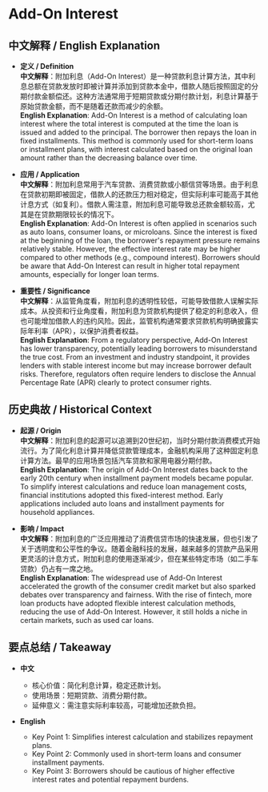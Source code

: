 # Add-On Interest

## 中文解释 / English Explanation

* **定义 / Definition**  
  **中文解释**：附加利息（Add-On Interest）是一种贷款利息计算方法，其中利息总额在贷款发放时即被计算并添加到贷款本金中，借款人随后按照固定的分期付款金额偿还。这种方法通常用于短期贷款或分期付款计划，利息计算基于原始贷款金额，而不是随着还款而减少的余额。  
  **English Explanation**: Add-On Interest is a method of calculating loan interest where the total interest is computed at the time the loan is issued and added to the principal. The borrower then repays the loan in fixed installments. This method is commonly used for short-term loans or installment plans, with interest calculated based on the original loan amount rather than the decreasing balance over time.

* **应用 / Application**  
  **中文解释**：附加利息常用于汽车贷款、消费贷款或小额信贷等场景。由于利息在贷款初期即被固定，借款人的还款压力相对稳定，但实际利率可能高于其他计息方式（如复利）。借款人需注意，附加利息可能导致总还款金额较高，尤其是在贷款期限较长的情况下。  
  **English Explanation**: Add-On Interest is often applied in scenarios such as auto loans, consumer loans, or microloans. Since the interest is fixed at the beginning of the loan, the borrower's repayment pressure remains relatively stable. However, the effective interest rate may be higher compared to other methods (e.g., compound interest). Borrowers should be aware that Add-On Interest can result in higher total repayment amounts, especially for longer loan terms.

* **重要性 / Significance**  
  **中文解释**：从监管角度看，附加利息的透明性较低，可能导致借款人误解实际成本。从投资和行业角度看，附加利息为贷款机构提供了稳定的利息收入，但也可能增加借款人的违约风险。因此，监管机构通常要求贷款机构明确披露实际年利率（APR），以保护消费者权益。  
  **English Explanation**: From a regulatory perspective, Add-On Interest has lower transparency, potentially leading borrowers to misunderstand the true cost. From an investment and industry standpoint, it provides lenders with stable interest income but may increase borrower default risks. Therefore, regulators often require lenders to disclose the Annual Percentage Rate (APR) clearly to protect consumer rights.

## 历史典故 / Historical Context

* **起源 / Origin**  
  **中文解释**：附加利息的起源可以追溯到20世纪初，当时分期付款消费模式开始流行。为了简化利息计算并降低贷款管理成本，金融机构采用了这种固定利息计算方法。最早的应用场景包括汽车贷款和家用电器分期付款。  
  **English Explanation**: The origin of Add-On Interest dates back to the early 20th century when installment payment models became popular. To simplify interest calculations and reduce loan management costs, financial institutions adopted this fixed-interest method. Early applications included auto loans and installment payments for household appliances.

* **影响 / Impact**  
  **中文解释**：附加利息的广泛应用推动了消费信贷市场的快速发展，但也引发了关于透明度和公平性的争议。随着金融科技的发展，越来越多的贷款产品采用更灵活的计息方式，附加利息的使用逐渐减少，但在某些特定市场（如二手车贷款）仍占有一席之地。  
  **English Explanation**: The widespread use of Add-On Interest accelerated the growth of the consumer credit market but also sparked debates over transparency and fairness. With the rise of fintech, more loan products have adopted flexible interest calculation methods, reducing the use of Add-On Interest. However, it still holds a niche in certain markets, such as used car loans.

## 要点总结 / Takeaway

* **中文**  
  - 核心价值：简化利息计算，稳定还款计划。  
  - 使用场景：短期贷款、消费分期付款。  
  - 延伸意义：需注意实际利率较高，可能增加还款负担。  

* **English**  
  - Key Point 1: Simplifies interest calculation and stabilizes repayment plans.  
  - Key Point 2: Commonly used in short-term loans and consumer installment payments.  
  - Key Point 3: Borrowers should be cautious of higher effective interest rates and potential repayment burdens.